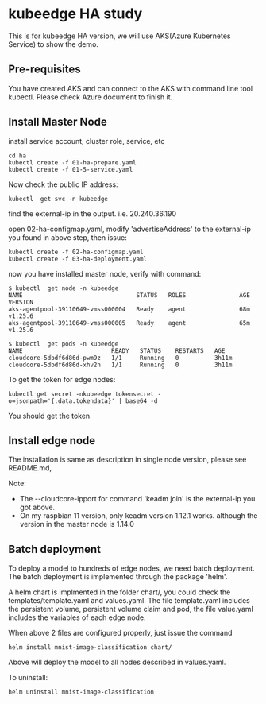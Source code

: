 # kubeedge HA study
This is for kubeedge HA version, we will use AKS(Azure Kubernetes Service) to show the demo.

## Pre-requisites
You have created AKS and can connect to the AKS with command line tool kubectl. Please check Azure document to finish it.

## Install Master Node
install service account, cluster role, service, etc
```
cd ha
kubectl create -f 01-ha-prepare.yaml
kubectl create -f 01-5-service.yaml
```

Now check the public IP address:
```
kubectl  get svc -n kubeedge
```
find the external-ip in the output. i.e. 20.240.36.190

open 02-ha-configmap.yaml, modify 'advertiseAddress' to the external-ip you found in above step, then issue:
```
kubectl create -f 02-ha-configmap.yaml
kubectl create -f 03-ha-deployment.yaml
```

now you have installed master node, verify with command:
```
$ kubectl  get node -n kubeedge
NAME                                STATUS   ROLES               AGE   VERSION
aks-agentpool-39110649-vmss000004   Ready    agent               68m   v1.25.6
aks-agentpool-39110649-vmss000005   Ready    agent               65m   v1.25.6
```

```
$ kubectl  get pods -n kubeedge
NAME                         READY   STATUS    RESTARTS   AGE
cloudcore-5dbdf6d86d-pwm9z   1/1     Running   0          3h11m
cloudcore-5dbdf6d86d-xhv2h   1/1     Running   0          3h11m
```

To get the token for edge nodes:
```
kubectl get secret -nkubeedge tokensecret -o=jsonpath='{.data.tokendata}' | base64 -d
```
You should get the token.

## Install edge node
The installation is same as description in single node version, please see README.md, 

Note:
- The --cloudcore-ipport for command 'keadm join' is the external-ip you got above.
- On my raspbian 11 version, only keadm version 1.12.1 works. although the version in the master node is 1.14.0

## Batch deployment
To deploy a model to hundreds of edge nodes, we need batch deployment. The batch deployment is implemented through the package 'helm'.

A helm chart is implmented in the folder chart/, you could check the templates/template.yaml and values.yaml. The file template.yaml includes the persistent volume, persistent volume claim and pod, the file value.yaml includes the variables of each edge node.

When above 2 files are configured properly, just issue the command
```
helm install mnist-image-classification chart/
```
Above will deploy the model to all nodes described in values.yaml.

To uninstall:
```
helm uninstall mnist-image-classification
```

